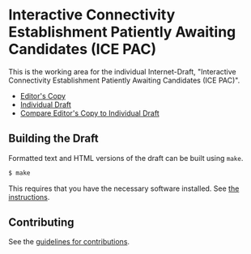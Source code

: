 # Interactive Connectivity Establishment Patiently Awaiting Candidates (ICE PAC)

This is the working area for the individual Internet-Draft, "Interactive Connectivity Establishment Patiently Awaiting Candidates (ICE PAC)".

* [Editor's Copy](https://cdh4u.github.io/draft-ice-pac/#go.draft-holmberg-ice-pac.html)
* [Individual Draft](https://tools.ietf.org/html/draft-holmberg-ice-pac)
* [Compare Editor's Copy to Individual Draft](https://cdh4u.github.io/draft-ice-pac/#go.draft-holmberg-ice-pac.diff)

## Building the Draft

Formatted text and HTML versions of the draft can be built using `make`.

```sh
$ make
```

This requires that you have the necessary software installed.  See
[the instructions](https://github.com/martinthomson/i-d-template/blob/master/doc/SETUP.md).


## Contributing

See the
[guidelines for contributions](https://github.com/cdh4u/draft-ice-pac/blob/master/CONTRIBUTING.md).
